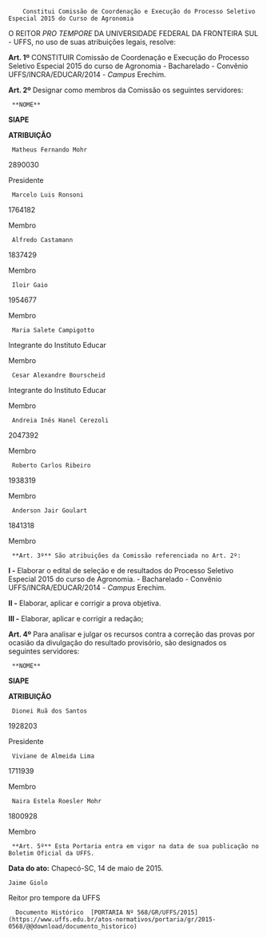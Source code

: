         Constitui Comissão de Coordenação e Execução do Processo Seletivo Especial 2015 do Curso de Agronomia  

O REITOR *PRO TEMPORE* DA UNIVERSIDADE FEDERAL DA FRONTEIRA SUL - UFFS, no uso de suas atribuições legais, resolve:

 **Art. 1º** CONSTITUIR Comissão de Coordenação e Execução do Processo Seletivo Especial 2015 do curso de Agronomia - Bacharelado - Convênio UFFS/INCRA/EDUCAR/2014 - *Campus* Erechim.

 **Art. 2º** Designar como membros da Comissão os seguintes servidores:

     **NOME**

   **SIAPE**

   **ATRIBUIÇÃO**

     Matheus Fernando Mohr

   2890030

   Presidente

     Marcelo Luis Ronsoni

   1764182 

   Membro

     Alfredo Castamann

   1837429 

   Membro

     Iloir Gaio

   1954677 

   Membro

     Maria Salete Campigotto

   Integrante do Instituto Educar 

   Membro

     Cesar Alexandre Bourscheid

   Integrante do Instituto Educar 

   Membro

     Andreia Inês Hanel Cerezoli

   2047392 

   Membro

     Roberto Carlos Ribeiro

   1938319 

   Membro

     Anderson Jair Goulart

   1841318 

   Membro

     **Art. 3º** São atribuições da Comissão referenciada no Art. 2º:

 **I -** Elaborar o edital de seleção e de resultados do Processo Seletivo Especial 2015 do curso de Agronomia. - Bacharelado - Convênio UFFS/INCRA/EDUCAR/2014 - *Campus* Erechim.

 **II -** Elaborar, aplicar e corrigir a prova objetiva.

 **III -** Elaborar, aplicar e corrigir a redação;

 **Art. 4º** Para analisar e julgar os recursos contra a correção das provas por ocasião da divulgação do resultado provisório, são designados os seguintes servidores:

     **NOME**

   **SIAPE**

   **ATRIBUIÇÃO**

     Dionei Ruã dos Santos

   1928203

   Presidente

     Viviane de Almeida Lima

   1711939

   Membro

     Naira Estela Roesler Mohr

   1800928

   Membro

     **Art. 5º** Esta Portaria entra em vigor na data de sua publicação no Boletim Oficial da UFFS.

  

   **Data do ato:** Chapecó-SC, 14 de maio de 2015.   
 

    Jaime Giolo   
 Reitor pro tempore da UFFS 

      Documento Histórico  [PORTARIA Nº 568/GR/UFFS/2015](https://www.uffs.edu.br/atos-normativos/portaria/gr/2015-0568/@@download/documento_historico)     
      